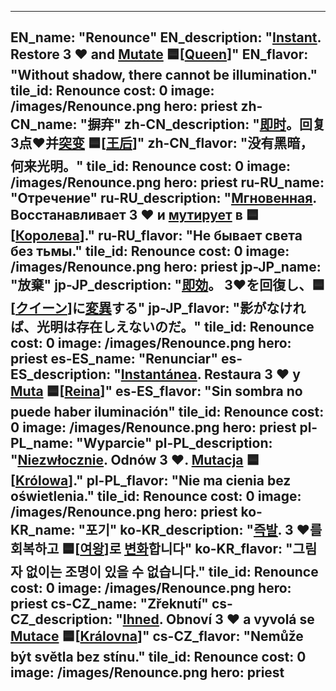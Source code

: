 ---

EN_name: "Renounce"
EN_description: "<u><u>Instant</u></u>. Restore 3 ❤️ and <u>Mutate</u> 🟦[<u>Queen</u>]"
EN_flavor: "Without shadow, there cannot be illumination."
tile_id: Renounce
cost: 0
image: /images/Renounce.png
hero: priest
zh-CN_name: "摒弃"
zh-CN_description: "<u><u>即时</u></u>。回复3点❤️并<u>突变</u> 🟦[<u>王后</u>]"
zh-CN_flavor: "没有黑暗，何来光明。"
tile_id: Renounce
cost: 0
image: /images/Renounce.png
hero: priest
ru-RU_name: "Отречение"
ru-RU_description: "<u><u>Мгновенная</u></u>. Восстанавливает 3 ❤️ и <u>мутирует</u> в 🟦[<u>Королева</u>]."
ru-RU_flavor: "Не бывает света без тьмы."
tile_id: Renounce
cost: 0
image: /images/Renounce.png
hero: priest
jp-JP_name: "放棄"
jp-JP_description: "<u><u>即効</u></u>。 3❤️を回復し、🟦[<u>クイーン</u>]に<u>変異</u>する"
jp-JP_flavor: "影がなければ、光明は存在しえないのだ。"
tile_id: Renounce
cost: 0
image: /images/Renounce.png
hero: priest
es-ES_name: "Renunciar"
es-ES_description: "<u><u>Instantánea</u></u>. Restaura 3 ❤️ y <u>Muta</u> 🟦[<u>Reina</u>]"
es-ES_flavor: "Sin sombra no puede haber iluminación"
tile_id: Renounce
cost: 0
image: /images/Renounce.png
hero: priest
pl-PL_name: "Wyparcie"
pl-PL_description: "<u><u>Niezwłocznie</u></u>. Odnów 3 ❤️. <u>Mutacja</u> 🟦[<u>Królowa</u>]."
pl-PL_flavor: "Nie ma cienia bez oświetlenia."
tile_id: Renounce
cost: 0
image: /images/Renounce.png
hero: priest
ko-KR_name: "포기"
ko-KR_description: "<u><u>즉발</u></u>. 3 ❤️를 회복하고 🟦[<u>여왕</u>]로 <u>변화</u>합니다"
ko-KR_flavor: "그림자 없이는 조명이 있을 수 없습니다."
tile_id: Renounce
cost: 0
image: /images/Renounce.png
hero: priest
cs-CZ_name: "Zřeknutí"
cs-CZ_description: "<u><u>Ihned</u></u>. Obnoví 3 ❤️ a vyvolá se <u>Mutace</u> 🟦[<u>Královna</u>]"
cs-CZ_flavor: "Nemůže být světla bez stínu."
tile_id: Renounce
cost: 0
image: /images/Renounce.png
hero: priest
---